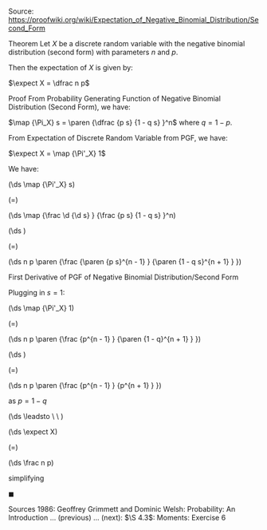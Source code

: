 # 

Source: https://proofwiki.org/wiki/Expectation_of_Negative_Binomial_Distribution/Second_Form

Theorem
Let $X$ be a discrete random variable with the negative binomial distribution (second form) with parameters $n$ and $p$.

Then the expectation of $X$ is given by:

$\expect X = \dfrac n p$


Proof
From Probability Generating Function of Negative Binomial Distribution (Second Form), we have:

$\map {\Pi_X} s = \paren {\dfrac {p s} {1 - q s} }^n$
where $q = 1 - p$.

From Expectation of Discrete Random Variable from PGF, we have:

$\expect X  = \map {\Pi'_X} 1$

We have:














\(\ds \map {\Pi'_X} s\)

\(=\)







\(\ds \map {\frac \d {\d s} } {\frac {p s} {1 - q s} }^n\)




















\(\ds \)

\(=\)







\(\ds n p \paren {\frac {\paren {p s}^{n - 1} } {\paren {1 - q s}^{n + 1} } }\)





First Derivative of PGF of Negative Binomial Distribution/Second Form




Plugging in $s = 1$:














\(\ds \map {\Pi'_X} 1\)

\(=\)







\(\ds n p \paren {\frac {p^{n - 1} } {\paren {1 - q}^{n + 1} } }\)




















\(\ds \)

\(=\)







\(\ds n p \paren {\frac {p^{n - 1} } {p^{n + 1} } }\)





as $p = 1 - q$








\(\ds \leadsto \ \ \)





\(\ds \expect X\)

\(=\)







\(\ds \frac n p\)





simplifying



$\blacksquare$


Sources
1986: Geoffrey Grimmett and Dominic Welsh: Probability: An Introduction ... (previous) ... (next): $\S 4.3$: Moments: Exercise $6$




